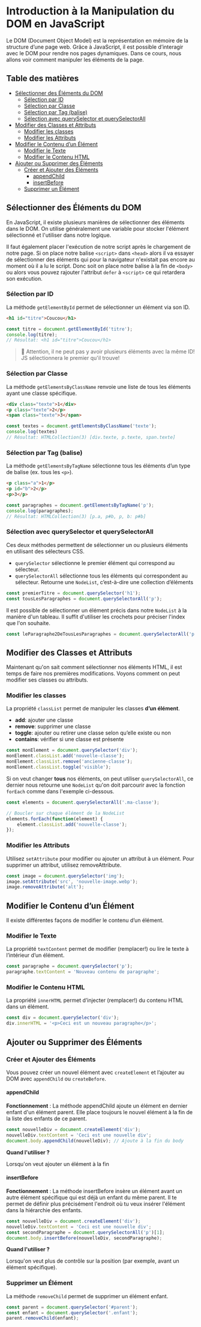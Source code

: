 <!-- omit in toc -->
# Introduction à la Manipulation du DOM en JavaScript

Le DOM (Document Object Model) est la représentation en mémoire de la structure d’une page web. Grâce à JavaScript, il est possible d’interagir avec le DOM pour rendre nos pages dynamiques. Dans ce cours, nous allons voir comment manipuler les éléments de la page.

<!-- omit in toc -->
## Table des matières

- [Sélectionner des Éléments du DOM](#sélectionner-des-éléments-du-dom)
  - [Sélection par ID](#sélection-par-id)
  - [Sélection par Classe](#sélection-par-classe)
  - [Sélection par Tag (balise)](#sélection-par-tag-balise)
  - [Sélection avec querySelector et querySelectorAll](#sélection-avec-queryselector-et-queryselectorall)
- [Modifier des Classes et Attributs](#modifier-des-classes-et-attributs)
  - [Modifier les classes](#modifier-les-classes)
  - [Modifier les Attributs](#modifier-les-attributs)
- [Modifier le Contenu d’un Élément](#modifier-le-contenu-dun-élément)
  - [Modifier le Texte](#modifier-le-texte)
  - [Modifier le Contenu HTML](#modifier-le-contenu-html)
- [Ajouter ou Supprimer des Éléments](#ajouter-ou-supprimer-des-éléments)
  - [Créer et Ajouter des Éléments](#créer-et-ajouter-des-éléments)
    - [appendChild](#appendchild)
    - [insertBefore](#insertbefore)
  - [Supprimer un Élément](#supprimer-un-élément)

## Sélectionner des Éléments du DOM

En JavaScript, il existe plusieurs manières de sélectionner des éléments dans le DOM. On utilise généralement une variable pour stocker l'élément sélectionné et l'utiliser dans notre logique.

Il faut également placer l'exécution de notre script après le chargement de notre page. Si on place notre balise `<script>` dans `<head>` alors il va essayer de sélectionner des éléments qui pour la navigateur n'existait pas encore au moment où il a lu le script. Donc soit on place notre balise à la fin de `<body>` ou alors vous pouvez rajouter l'attribut `defer` à `<script>` ce qui retardera son exécution.

### Sélection par ID

La méthode `getElementById` permet de sélectionner un élément via son ID. 

```html
<h1 id="titre">Coucou</h1>
```

```js
const titre = document.getElementById('titre');
console.log(titre);
// Résultat: <h1 id="titre">Coucou</h1>
```

> 🚨 Attention, il ne peut pas y avoir plusieurs éléments avec la même ID! JS sélectionnera le premier qu'il trouve!

### Sélection par Classe

La méthode `getElementsByClassName` renvoie une liste de tous les éléments ayant une classe spécifique.

```html
<div class="texte">1</div>
<p class="texte">2</p>
<span class="texte">3</span>
```

```js
const textes = document.getElementsByClassName('texte');
console.log(textes)
// Résultat: HTMLCollection(3) [div.texte, p.texte, span.texte]
```

### Sélection par Tag (balise)

La méthode `getElementsByTagName` sélectionne tous les éléments d’un type de balise (ex. tous les `<p>`).

```html
<p class="a">1</p>
<p id="b">2</p>
<p>3</p>
```

```js
const paragraphes = document.getElementsByTagName('p');
console.log(paragraphes);
// Résultat: HTMLCollection(3) [p.a, p#b, p, b: p#b]
```

### Sélection avec querySelector et querySelectorAll

Ces deux méthodes permettent de sélectionner un ou plusieurs éléments en utilisant des sélecteurs CSS.

- `querySelector` sélectionne le premier élément qui correspond au sélecteur.
- `querySelectorAll` sélectionne tous les éléments qui correspondent au sélecteur. Retourne une `NodeList`, c’est-à-dire une collection d’éléments

```js
const premierTitre = document.querySelector('h1');
const tousLesParagraphes = document.querySelectorAll('p');
```

Il est possible de sélectionner un élément précis dans notre `NodeList` à la manière d'un tableau. Il suffit d'utiliser les crochets pour préciser l'index que l'on souhaite.

```js
const leParagraphe2DeTousLesParagraphes = document.querySelectorAll('p')[1];
```

## Modifier des Classes et Attributs

Maintenant qu'on sait comment sélectionner nos éléments HTML, il est temps de faire nos premières modifications. Voyons comment on peut modifier ses classes ou attributs.

### Modifier les classes

La propriété `classList` permet de manipuler les classes **d’un élément**.

- **add**: ajouter une classe
- **remove**: supprimer une classe
- **toggle**: ajouter ou retirer une classe selon qu’elle existe ou non
- **contains**: vérifier si une classe est présente

```js
const monElement = document.querySelector('div');
monElement.classList.add('nouvelle-classe');
monElement.classList.remove('ancienne-classe');
monElement.classList.toggle('visible');
```

Si on veut changer **tous** nos éléments, on peut utiliser `querySelectorAll`, ce dernier nous retourne une `NodeList` qu'on doit parcourir avec la fonction `forEach` comme dans l'exemple ci-dessous.

```js
const elements = document.querySelectorAll('.ma-classe');

// Boucler sur chaque élément de la NodeList
elements.forEach(function(element) {
    element.classList.add('nouvelle-classe');
});
```

### Modifier les Attributs

Utilisez `setAttribute` pour modifier ou ajouter un attribut à un élément. Pour supprimer un attribut, utilisez removeAttribute.

```js
const image = document.querySelector('img');
image.setAttribute('src', 'nouvelle-image.webp');
image.removeAttribute('alt');
```

## Modifier le Contenu d’un Élément

Il existe différentes façons de modifier le contenu d’un élément.

### Modifier le Texte

La propriété `textContent` permet de modifier (remplacer!) ou lire le texte à l’intérieur d’un élément.

```js
const paragraphe = document.querySelector('p');
paragraphe.textContent = 'Nouveau contenu de paragraphe';
```

### Modifier le Contenu HTML

La propriété `innerHTML` permet d’injecter (remplacer!) du contenu HTML dans un élément.

```js
const div = document.querySelector('div');
div.innerHTML = '<p>Ceci est un nouveau paragraphe</p>';
```

## Ajouter ou Supprimer des Éléments

### Créer et Ajouter des Éléments

Vous pouvez créer un nouvel élément avec `createElement` et l’ajouter au DOM avec `appendChild` ou `createBefore`.

#### appendChild

**Fonctionnement** : La méthode appendChild ajoute un élément en dernier enfant d'un élément parent. Elle place toujours le nouvel élément à la fin de la liste des enfants de ce parent.

```js
const nouvelleDiv = document.createElement('div');
nouvelleDiv.textContent = 'Ceci est une nouvelle div';
document.body.appendChild(nouvelleDiv); // Ajoute à la fin du body
```

**Quand l'utiliser ?**

Lorsqu'on veut ajouter un élément à la fin

#### insertBefore

**Fonctionnement** : La méthode insertBefore insère un élément avant un autre élément spécifique qui est déjà un enfant du même parent. Il te permet de définir plus précisément l'endroit où tu veux insérer l'élément dans la hiérarchie des enfants.

```js
const nouvelleDiv = document.createElement('div');
nouvelleDiv.textContent = 'Ceci est une nouvelle div';
const secondParagraphe = document.querySelectorAll('p')[1];
document.body.insertBefore(nouvelleDiv, secondParagraphe);
```

**Quand l'utiliser ?**

Lorsqu'on veut plus de contrôle sur la position (par exemple, avant un élément spécifique).

### Supprimer un Élément

La méthode `removeChild` permet de supprimer un élément enfant.

```js
const parent = document.querySelector('#parent');
const enfant = document.querySelector('.enfant');
parent.removeChild(enfant);
```
